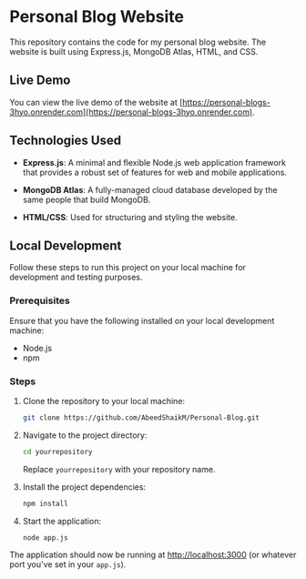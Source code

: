# Personal Blog Website

This repository contains the code for my personal blog website. The website is built using Express.js, MongoDB Atlas, HTML, and CSS.

## Live Demo

You can view the live demo of the website at [https://personal-blogs-3hyo.onrender.com](https://personal-blogs-3hyo.onrender.com).

## Technologies Used

- **Express.js**: A minimal and flexible Node.js web application framework that provides a robust set of features for web and mobile applications.

- **MongoDB Atlas**: A fully-managed cloud database developed by the same people that build MongoDB.

- **HTML/CSS**: Used for structuring and styling the website.

## Local Development

Follow these steps to run this project on your local machine for development and testing purposes.

### Prerequisites

Ensure that you have the following installed on your local development machine:

- Node.js
- npm

### Steps

1. Clone the repository to your local machine:

    ```bash
    git clone https://github.com/AbeedShaikM/Personal-Blog.git
    ```

2. Navigate to the project directory:

    ```bash
    cd yourrepository
    ```

    Replace `yourrepository` with your repository name.

3. Install the project dependencies:

    ```bash
    npm install
    ```

4. Start the application:

    ```bash
    node app.js
    ```

The application should now be running at [http://localhost:3000](http://localhost:3000) (or whatever port you've set in your `app.js`).

